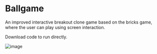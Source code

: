 # Ballgame
An improved interactive breakout clone game based on the bricks game, where the user can play using screen interaction. 

Download code to run directly.

![image](https://user-images.githubusercontent.com/43367887/218448649-223cc086-4894-4110-bc6c-fd638ce2665e.png)
